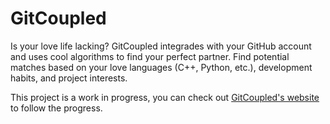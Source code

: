 # GitCoupled
Is your love life lacking? 
GitCoupled integrades with your GitHub account and uses cool algorithms to find your perfect partner. Find potential matches based on your love languages (C++, Python, etc.), development habits, and project interests.

This project is a work in progress, you can check out [GitCoupled's website ](gitcoupled-puremagic.rhcloud.com) to follow the progress.
